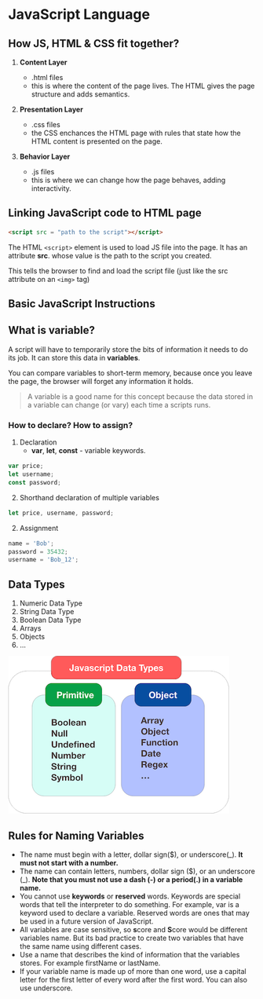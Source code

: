 # JavaScript Language 

## How JS, HTML & CSS fit together?

1. **Content Layer**
    - .html files
    - this is where the content of the page lives. The HTML gives the page structure and adds semantics.

2. **Presentation Layer**
    - .css files
    - the CSS enchances the HTML page with rules that state how the HTML content is presented on the page.

3. **Behavior Layer** 
    - .js files 
    - this is where we can change how the page behaves, adding interactivity.

## Linking JavaScript code to HTML page 

```html
<script src = "path to the script"></script>
```

The HTML `<script>` element is used to load JS file into the page. It has an attribute **src**. whose value is the path to the script you created.  

This tells the browser to find and load the script file (just like the src attribute on an `<img>` tag)

## **Basic JavaScript Instructions**

## What is variable?

A script will have to temporarily store the bits of information it needs to do its job. It can store this data in **variables**.  

You can compare variables to short-term memory, because once you leave the page, the browser will forget any information it holds.

> A variable is a good name for this concept because the data stored in a variable can change (or vary) each time a scripts runs.

### How to declare? How to assign?

1. Declaration 
    - **var**, **let**, **const** - variable keywords.
```javascript
var price;
let username;
const password;
```

2. Shorthand declaration of multiple variables
```javascript
let price, username, password;
```

2. Assignment
```javascript
name = 'Bob';
password = 35432;
username = 'Bob_12';
```

## Data Types

1. Numeric Data Type 
2. String Data Type 
3. Boolean Data Type 
4. Arrays 
5. Objects 
6. ... 

![Picture](JS_pic.png)

## Rules for Naming Variables

- The name must begin with a letter, dollar sign($), or underscore(_). **It must not start with a number.**
- The name can contain letters, numbers, dollar sign ($), or an underscore (_). **Note that you must not use a dash (-) or a period(.) in a variable name.**
- You cannot use **keywords** or **reserved** words. Keywords are special words that tell the interpreter to do something. For example, var is a keyword used to declare a variable. Reserved words are ones that may be used in a future version of JavaScript.
- All variables are case sensitive, so **s**core and **S**core would be different variables name. But its bad practice to create two variables that have the same name using different cases.
- Use a name that describes the kind of information that the variables stores. For example firstName or lastName.
- If your variable name is made up of more than one word, use a capital letter for the first letter of every word after the first word. You can also use underscore.

